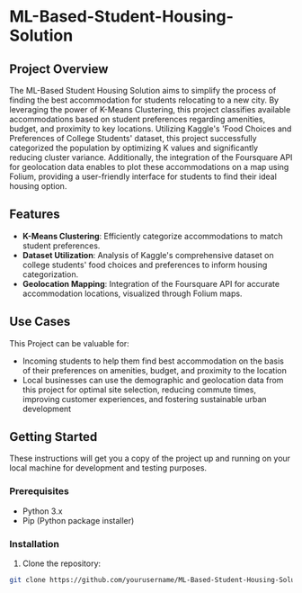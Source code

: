 # ML-Based-Student-Housing-Solution

## Project Overview

The ML-Based Student Housing Solution aims to simplify the process of finding the best accommodation for students relocating to a new city. By leveraging the power of K-Means Clustering, this project classifies available accommodations based on student preferences regarding amenities, budget, and proximity to key locations. Utilizing Kaggle's 'Food Choices and Preferences of College Students' dataset, this project successfully categorized the population by optimizing K values and significantly reducing cluster variance. Additionally, the integration of the Foursquare API for geolocation data enables to plot these accommodations on a map using Folium, providing a user-friendly interface for students to find their ideal housing option.

## Features

- **K-Means Clustering**: Efficiently categorize accommodations to match student preferences.
- **Dataset Utilization**: Analysis of Kaggle's comprehensive dataset on college students' food choices and preferences to inform housing categorization.
- **Geolocation Mapping**: Integration of the Foursquare API for accurate accommodation locations, visualized through Folium maps.

## Use Cases

This Project can be valuable for:
- Incoming students to help them find best accommodation on the basis of their preferences on amenities, budget, and proximity to the location
- Local businesses can use the demographic and geolocation data from this project for optimal site selection, reducing commute times, improving customer experiences, and fostering sustainable urban development


## Getting Started

These instructions will get you a copy of the project up and running on your local machine for development and testing purposes.

### Prerequisites

- Python 3.x
- Pip (Python package installer)

### Installation

1. Clone the repository:

```bash
git clone https://github.com/yourusername/ML-Based-Student-Housing-Solution.git
